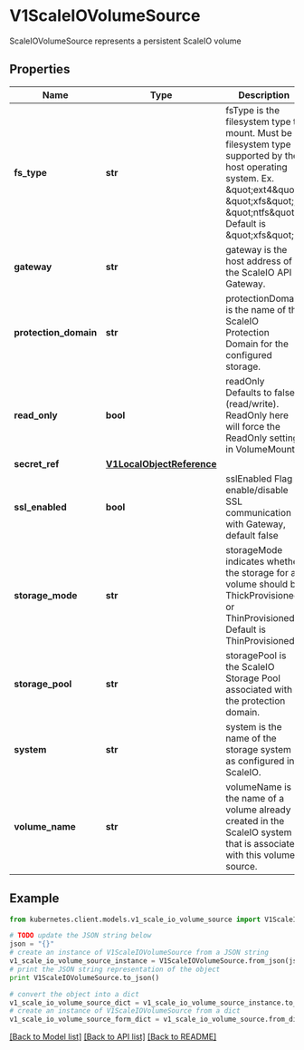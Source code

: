 # V1ScaleIOVolumeSource

ScaleIOVolumeSource represents a persistent ScaleIO volume

## Properties

Name | Type | Description | Notes
------------ | ------------- | ------------- | -------------
**fs_type** | **str** | fsType is the filesystem type to mount. Must be a filesystem type supported by the host operating system. Ex. \&quot;ext4\&quot;, \&quot;xfs\&quot;, \&quot;ntfs\&quot;. Default is \&quot;xfs\&quot;. | [optional] 
**gateway** | **str** | gateway is the host address of the ScaleIO API Gateway. | 
**protection_domain** | **str** | protectionDomain is the name of the ScaleIO Protection Domain for the configured storage. | [optional] 
**read_only** | **bool** | readOnly Defaults to false (read/write). ReadOnly here will force the ReadOnly setting in VolumeMounts. | [optional] 
**secret_ref** | [**V1LocalObjectReference**](V1LocalObjectReference.md) |  | 
**ssl_enabled** | **bool** | sslEnabled Flag enable/disable SSL communication with Gateway, default false | [optional] 
**storage_mode** | **str** | storageMode indicates whether the storage for a volume should be ThickProvisioned or ThinProvisioned. Default is ThinProvisioned. | [optional] 
**storage_pool** | **str** | storagePool is the ScaleIO Storage Pool associated with the protection domain. | [optional] 
**system** | **str** | system is the name of the storage system as configured in ScaleIO. | 
**volume_name** | **str** | volumeName is the name of a volume already created in the ScaleIO system that is associated with this volume source. | [optional] 

## Example

```python
from kubernetes.client.models.v1_scale_io_volume_source import V1ScaleIOVolumeSource

# TODO update the JSON string below
json = "{}"
# create an instance of V1ScaleIOVolumeSource from a JSON string
v1_scale_io_volume_source_instance = V1ScaleIOVolumeSource.from_json(json)
# print the JSON string representation of the object
print V1ScaleIOVolumeSource.to_json()

# convert the object into a dict
v1_scale_io_volume_source_dict = v1_scale_io_volume_source_instance.to_dict()
# create an instance of V1ScaleIOVolumeSource from a dict
v1_scale_io_volume_source_form_dict = v1_scale_io_volume_source.from_dict(v1_scale_io_volume_source_dict)
```
[[Back to Model list]](../README.md#documentation-for-models) [[Back to API list]](../README.md#documentation-for-api-endpoints) [[Back to README]](../README.md)


